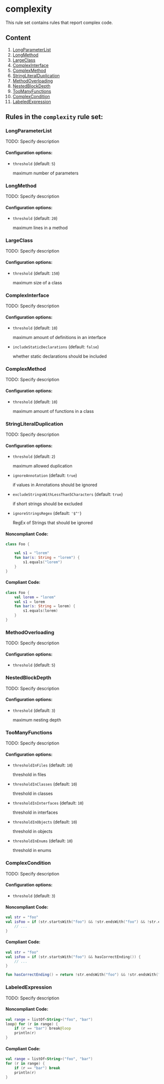 # complexity

This rule set contains rules that report complex code.

## Content

1. [LongParameterList](#LongParameterList)
2. [LongMethod](#LongMethod)
3. [LargeClass](#LargeClass)
4. [ComplexInterface](#ComplexInterface)
5. [ComplexMethod](#ComplexMethod)
6. [StringLiteralDuplication](#StringLiteralDuplication)
7. [MethodOverloading](#MethodOverloading)
8. [NestedBlockDepth](#NestedBlockDepth)
9. [TooManyFunctions](#TooManyFunctions)
10. [ComplexCondition](#ComplexCondition)
11. [LabeledExpression](#LabeledExpression)
## Rules in the `complexity` rule set:

### LongParameterList

TODO: Specify description

#### Configuration options:

* `threshold` (default: `5`)

   maximum number of parameters

### LongMethod

TODO: Specify description

#### Configuration options:

* `threshold` (default: `20`)

   maximum lines in a method

### LargeClass

TODO: Specify description

#### Configuration options:

* `threshold` (default: `150`)

   maximum size of a class

### ComplexInterface

TODO: Specify description

#### Configuration options:

* `threshold` (default: `10`)

   maximum amount of definitions in an interface

* `includeStaticDeclarations` (default: `false`)

   whether static declarations should be included

### ComplexMethod

TODO: Specify description

#### Configuration options:

* `threshold` (default: `10`)

   maximum amount of functions in a class

### StringLiteralDuplication

TODO: Specify description

#### Configuration options:

* `threshold` (default: `2`)

   maximum allowed duplication

* `ignoreAnnotation` (default: `true`)

   if values in Annotations should be ignored

* `excludeStringsWithLessThan5Characters` (default: `true`)

   if short strings should be excluded

* `ignoreStringsRegex` (default: `'$^'`)

   RegEx of Strings that should be ignored

#### Noncompliant Code:

```kotlin
class Foo {

    val s1 = "lorem"
    fun bar(s: String = "lorem") {
        s1.equals("lorem")
    }
}
```

#### Compliant Code:

```kotlin
class Foo {
    val lorem = "lorem"
    val s1 = lorem
    fun bar(s: String = lorem) {
        s1.equals(lorem)
    }
}
```

### MethodOverloading

TODO: Specify description

#### Configuration options:

* `threshold` (default: `5`)

   

### NestedBlockDepth

TODO: Specify description

#### Configuration options:

* `threshold` (default: `3`)

   maximum nesting depth

### TooManyFunctions

TODO: Specify description

#### Configuration options:

* `thresholdInFiles` (default: `10`)

   threshold in files

* `thresholdInClasses` (default: `10`)

   threshold in classes

* `thresholdInInterfaces` (default: `10`)

   threshold in interfaces

* `thresholdInObjects` (default: `10`)

   threshold in objects

* `thresholdInEnums` (default: `10`)

   threshold in enums

### ComplexCondition

TODO: Specify description

#### Configuration options:

* `threshold` (default: `3`)

   

#### Noncompliant Code:

```kotlin
val str = "foo"
val isFoo = if (str.startsWith("foo") && !str.endsWith("foo") && !str.endsWith("bar") && !str.endsWith("_")) {
    // ...
}
```

#### Compliant Code:

```kotlin
val str = "foo"
val isFoo = if (str.startsWith("foo") && hasCorrectEnding()) {
    // ...
}

fun hasCorrectEnding() = return !str.endsWith("foo") && !str.endsWith("bar") && !str.endsWith("_")
```

### LabeledExpression

TODO: Specify description

#### Noncompliant Code:

```kotlin
val range = listOf<String>("foo", "bar")
loop@ for (r in range) {
    if (r == "bar") break@loop
    println(r)
}
```

#### Compliant Code:

```kotlin
val range = listOf<String>("foo", "bar")
for (r in range) {
    if (r == "bar") break
    println(r)
}
```
